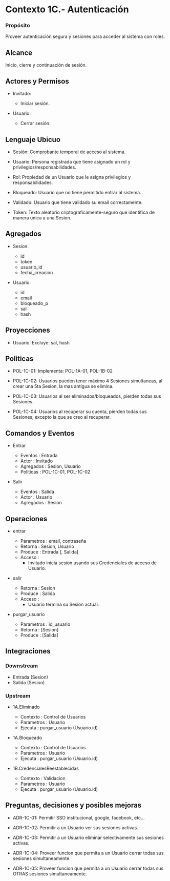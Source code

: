 # Contexto 1C.- Autenticación

### Propósito

Proveer autenticación segura y sesiones para acceder al sistema con roles.


## Alcance

Inicio, cierre y continuación de sesión.


## Actores y Permisos

- Invitado:
  - Iniciar sesión.

- Usuario:
  - Cerrar sesión.


## Lenguaje Ubicuo

- Sesión:
Comprobante temporal de acceso al sistema.

- Usuario:
Persona registrada que tiene asignado un rol y privilegios/responsabilidades.

- Rol:
Propiedad de un Usuario que le asigna privilegios y responsabilidades.

- Bloqueado:
Usuario que no tiene permitido entrar al sistema.

- Validado:
Usuario que tiene validado su email correctamente.

- Token:
Texto aleatorio criptograficamente-seguro que identifica de manera unica a una Sesion.


## Agregados

- Sesion:
  - id
  - token
  - usuario_id
  - fecha_creacion

- Usuario:
  - id
  - email
  - bloqueado_p
  - sal
  - hash


## Proyecciones

- Usuario:
Excluye: sal, hash


## Politicas

- POL-1C-01:
Implementa: POL-1A-01, POL-1B-02

- POL-1C-02:
Usuarios pueden tener máximo 4 Sesiones simultaneas, al crear una 5ta Sesion, la mas antigua se elimina.

- POL-1C-03:
Usuarios al ser eliminados/bloqueados, pierden todas sus Sesiones.

- POL-1C-04:
Usuarios al recuperar su cuenta, pierden todas sus Sesiones, excepto la que se creo al recuperar.


## Comandos y Eventos

- Entrar
  - Eventos   : Entrada
  - Actor     : Invitado
  - Agregados : Sesion, Usuario
  - Politicas : POL-1C-01, POL-1C-02

- Salir
  - Eventos   : Salida
  - Actor     : Usuario
  - Agregados : Sesion


## Operaciones

- entrar
  - Parametros : email, contraseña
  - Retorna    : Sesion, Usuario
  - Produce    : Entrada [, Salida]
  - Acceso     :
      - Invitado inicia sesion usando sus Credenciales de acceso de Usuario.

- salir
  - Retorna : Sesion
  - Produce : Salida
  - Acceso  :
    - Usuario termina su Sesion actual.

- purgar_usuario
  - Parametros : id_usuario
  - Retorna    : [Sesion]
  - Produce    : [Salida]


## Integraciones

### Downstream

- Entrada (Sesion)
- Salida  (Sesion)

### Upstream

- 1A.Eliminado
  - Contexto   : Control de Usuarios
  - Parametros : Usuario
  - Ejecuta    : purgar_usuario (Usuario.id)

- 1A.Bloqueado
  - Contexto   : Control de Usuarios
  - Parametros : Usuario
  - Ejecuta    : purgar_usuario (Usuario.id)

- 1B.CredencialesReestablecidas
  - Contexto   : Validacion
  - Parametros : Usuario
  - Ejecuta    : purgar_usuario (Usuario.id)


## Preguntas, decisiones y posibles mejoras

- ADR-1C-01:
Permitir SSO institucional, google, facebook, etc...

- ADR-1C-02:
Permitir a un Usuario ver sus sesiones activas.

- ADR-1C-03:
Permitir a un Usuario eliminar selectivamente sus sesiones activas.

- ADR-1C-04:
Proveer funcion que permita a un Usuario cerrar todas sus sesiones simultaneamente.

- ADR-1C-05:
Proveer funcion que permita a un Usuario cerrar todas sus OTRAS sesiones simultaneamente.
